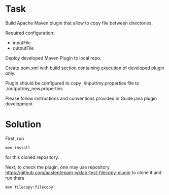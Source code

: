 # Task

Build Apache Maven plugin that allow to copy file between directories.

Required configuration:
* inputFile
* outputFile

Deploy developed Maven Plugin to local repo.

Create pom.xml with build section containing execution of developed plugin only.

Plugin should be configured to copy ./input/my.properties file to ./output/my_new.properties

Please follow instructions and conventions provided in Guide java plugin development

# Solution

First, run 
```
mvn install
```
for this cloned repository. 

Next, to check the plugin, one may use repository https://github.com/aasten/epam-wklab-test-filecopy-plugin to clone it and run there
```
mvn filecopy:filecopy
```
